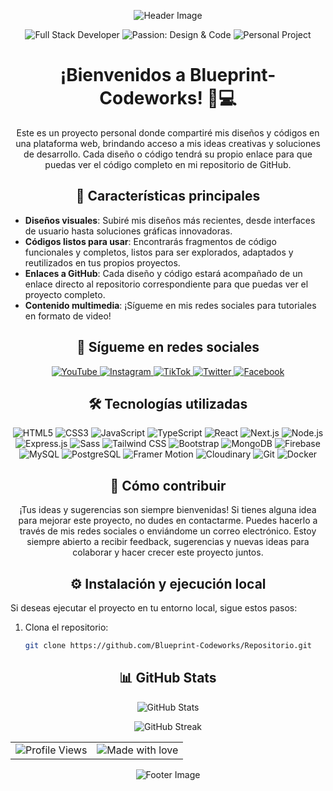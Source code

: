 <!-- Header -->
<p align="center">
  <img src="https://capsule-render.vercel.app/api?type=waving&color=gradient&height=200&section=header&text=Blueprint-Codeworks&fontSize=50&fontAlignY=35&animation=twinkling" alt="Header Image">
</p>

<!-- Badges -->
<p align="center">
  <img src="https://img.shields.io/badge/Developer-Full%20Stack-blueviolet?style=for-the-badge" alt="Full Stack Developer">
  <img src="https://img.shields.io/badge/Passion-Design%20%26%20Code-ff69b4?style=for-the-badge" alt="Passion: Design & Code">
  <img src="https://img.shields.io/badge/Project-Personal-green?style=for-the-badge" alt="Personal Project">
</p>

<!-- Introduction -->
<h1 align="center">¡Bienvenidos a Blueprint-Codeworks! 🎨💻</h1>

<p align="center">
  Este es un proyecto personal donde compartiré mis diseños y códigos en una plataforma web, brindando acceso a mis ideas creativas y soluciones de desarrollo. Cada diseño o código tendrá su propio enlace para que puedas ver el código completo en mi repositorio de GitHub.
</p>

<!-- Features -->
<h2 align="center">🚀 Características principales</h2>

- **Diseños visuales**: Subiré mis diseños más recientes, desde interfaces de usuario hasta soluciones gráficas innovadoras.
- **Códigos listos para usar**: Encontrarás fragmentos de código funcionales y completos, listos para ser explorados, adaptados y reutilizados en tus propios proyectos.
- **Enlaces a GitHub**: Cada diseño y código estará acompañado de un enlace directo al repositorio correspondiente para que puedas ver el proyecto completo.
- **Contenido multimedia**: ¡Sígueme en mis redes sociales para tutoriales en formato de video!

<!-- Social Media -->
<h2 align="center">📱 Sígueme en redes sociales</h2>

<p align="center">
  <a href="https://www.youtube.com/channel/tu-canal">
    <img src="https://img.shields.io/badge/YouTube-FF0000?style=for-the-badge&logo=youtube&logoColor=white" alt="YouTube">
  </a>
  <a href="https://www.instagram.com/tu-usuario">
    <img src="https://img.shields.io/badge/Instagram-E4405F?style=for-the-badge&logo=instagram&logoColor=white" alt="Instagram">
  </a>
  <a href="https://www.tiktok.com/@tu-usuario">
    <img src="https://img.shields.io/badge/TikTok-000000?style=for-the-badge&logo=tiktok&logoColor=white" alt="TikTok">
  </a>
  <a href="https://www.twitter.com/tu-usuario">
    <img src="https://img.shields.io/badge/Twitter-1DA1F2?style=for-the-badge&logo=twitter&logoColor=white" alt="Twitter">
  </a>
  <a href="https://www.facebook.com/tu-pagina">
    <img src="https://img.shields.io/badge/Facebook-1877F2?style=for-the-badge&logo=facebook&logoColor=white" alt="Facebook">
  </a>
</p>

<!-- Technologies -->
<h2 align="center">🛠️ Tecnologías utilizadas</h2>

<p align="center">
  <img src="https://img.shields.io/badge/HTML5-E34F26?style=for-the-badge&logo=html5&logoColor=white" alt="HTML5">
  <img src="https://img.shields.io/badge/CSS3-1572B6?style=for-the-badge&logo=css3&logoColor=white" alt="CSS3">
  <img src="https://img.shields.io/badge/JavaScript-F7DF1E?style=for-the-badge&logo=javascript&logoColor=black" alt="JavaScript">
  <img src="https://img.shields.io/badge/TypeScript-007ACC?style=for-the-badge&logo=typescript&logoColor=white" alt="TypeScript">
  <img src="https://img.shields.io/badge/React-20232A?style=for-the-badge&logo=react&logoColor=61DAFB" alt="React">
  <img src="https://img.shields.io/badge/Next.js-000000?style=for-the-badge&logo=next.js&logoColor=white" alt="Next.js">
  <img src="https://img.shields.io/badge/Node.js-43853D?style=for-the-badge&logo=node.js&logoColor=white" alt="Node.js">
  <img src="https://img.shields.io/badge/Express.js-404D59?style=for-the-badge" alt="Express.js">
  <img src="https://img.shields.io/badge/Sass-CC6699?style=for-the-badge&logo=sass&logoColor=white" alt="Sass">
  <img src="https://img.shields.io/badge/Tailwind_CSS-38B2AC?style=for-the-badge&logo=tailwind-css&logoColor=white" alt="Tailwind CSS">
  <img src="https://img.shields.io/badge/Bootstrap-563D7C?style=for-the-badge&logo=bootstrap&logoColor=white" alt="Bootstrap">
  <img src="https://img.shields.io/badge/MongoDB-4EA94B?style=for-the-badge&logo=mongodb&logoColor=white" alt="MongoDB">
  <img src="https://img.shields.io/badge/Firebase-FFCA28?style=for-the-badge&logo=firebase&logoColor=black" alt="Firebase">
  <img src="https://img.shields.io/badge/MySQL-00000F?style=for-the-badge&logo=mysql&logoColor=white" alt="MySQL">
  <img src="https://img.shields.io/badge/PostgreSQL-316192?style=for-the-badge&logo=postgresql&logoColor=white" alt="PostgreSQL">
  <img src="https://img.shields.io/badge/Framer_Motion-0055FF?style=for-the-badge&logo=framer&logoColor=white" alt="Framer Motion">
  <img src="https://img.shields.io/badge/Cloudinary-4285F4?style=for-the-badge&logo=cloudinary&logoColor=white" alt="Cloudinary">
  <img src="https://img.shields.io/badge/Git-F05032?style=for-the-badge&logo=git&logoColor=white" alt="Git">
  <img src="https://img.shields.io/badge/Docker-2CA5E0?style=for-the-badge&logo=docker&logoColor=white" alt="Docker">
</p>

<!-- How to Contribute -->
<h2 align="center">🤝 Cómo contribuir</h2>

<p align="center">
  ¡Tus ideas y sugerencias son siempre bienvenidas! Si tienes alguna idea para mejorar este proyecto, no dudes en contactarme. Puedes hacerlo a través de mis redes sociales o enviándome un correo electrónico. Estoy siempre abierto a recibir feedback, sugerencias y nuevas ideas para colaborar y hacer crecer este proyecto juntos.
</p>

<!-- Installation -->
<h2 align="center">⚙️ Instalación y ejecución local</h2>

Si deseas ejecutar el proyecto en tu entorno local, sigue estos pasos:

1. Clona el repositorio:
   ```bash
   git clone https://github.com/Blueprint-Codeworks/Repositorio.git

<!-- GitHub Stats -->
<h2 align="center">📊 GitHub Stats</h2>

<p align="center">
  <img src="https://github-readme-stats.vercel.app/api?username=Blueprint-Codeworks&show_icons=true&theme=radical" alt="GitHub Stats">
</p>

<p align="center">
  <img src="https://github-readme-streak-stats.herokuapp.com/?user=Blueprint-Codeworks&theme=radical" alt="GitHub Streak">
</p>
<!-- Visitor Counter and Made with Love in one row -->
<table align="center" width="100%">
  <tr>
    <td align="left">
      <img src="https://komarev.com/ghpvc/?username=Blueprint-Codeworks&color=blueviolet&style=flat-square&label=Profile+Views" alt="Profile Views">
    </td>
    <td align="right">
      <img src="https://img.shields.io/badge/Made%20with-❤️%20by%20Blueprint--Codeworks-ff69b4?style=for-the-badge" alt="Made with love">
    </td>
  </tr>
</table>
<!-- Footer -->
<p align="center">
  <img src="https://capsule-render.vercel.app/api?type=waving&color=gradient&height=100&section=footer" alt="Footer Image">
</p>

